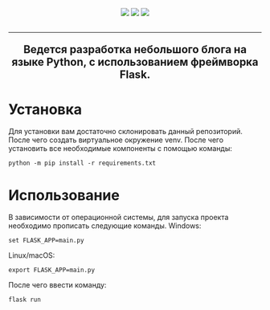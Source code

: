   </h2>
  <p align="center">
  <img src="https://img.shields.io/badge/made%20by-boborikin-blue" style="max-width:100%;"> 
  <img src="https://img.shields.io/badge/Flask-1.1.2-brightgreen" style="max-width:100%;">
  <img src="https://img.shields.io/badge/Python-3.7%2B-blue" style="max-width:100%;">
  </p>
  <h2 align="center">
  
 ---
  
Ведется разработка небольшого блога на языке Python, с использованием фреймворка Flask.
  
# Установка
  Для установки вам достаточно склонировать данный репозиторий. После чего создать виртуальное окружение venv. После чего установить все необходимые компоненты с помощью команды:
  <p>
<code>python -m pip install -r requirements.txt</code>
  </p>
 
# Использование
  В зависимости от операционной системы, для запуска проекта необходимо прописать следующие команды.
  Windows:
   <p>
<code>set FLASK_APP=main.py</code>
  </p>
  Linux/macOS:
   <p>
<code>export FLASK_APP=main.py</code>
  </p>
  После чего ввести команду:
  <p>
<code>flask run</code>
  </p>
